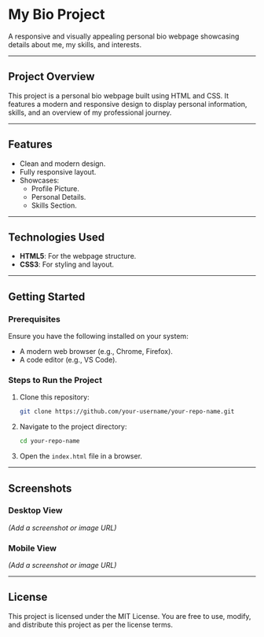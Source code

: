 # **My Bio Project**

A responsive and visually appealing personal bio webpage showcasing details about me, my skills, and interests.

---

## **Project Overview**
This project is a personal bio webpage built using HTML and CSS. It features a modern and responsive design to display personal information, skills, and an overview of my professional journey.

---

## **Features**
- Clean and modern design.
- Fully responsive layout.
- Showcases:
  - Profile Picture.
  - Personal Details.
  - Skills Section.

---

## **Technologies Used**
- **HTML5**: For the webpage structure.
- **CSS3**: For styling and layout.

---

## **Getting Started**

### Prerequisites
Ensure you have the following installed on your system:
- A modern web browser (e.g., Chrome, Firefox).
- A code editor (e.g., VS Code).

### Steps to Run the Project
1. Clone this repository:
   ```bash
   git clone https://github.com/your-username/your-repo-name.git
   ```
2. Navigate to the project directory:
   ```bash
   cd your-repo-name
   ```
3. Open the `index.html` file in a browser.

---

## **Screenshots**
### Desktop View
*(Add a screenshot or image URL)*

### Mobile View
*(Add a screenshot or image URL)*

---

## **License**
This project is licensed under the MIT License. You are free to use, modify, and distribute this project as per the license terms.
